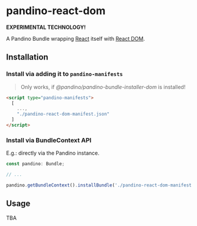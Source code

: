 # pandino-react-dom

**EXPERIMENTAL TECHNOLOGY!**

A Pandino Bundle wrapping [React](https://reactjs.org/) itself with 
[React DOM](https://reactjs.org/docs/react-dom.html).

## Installation

### Install via adding it to `pandino-manifests`

> Only works, if *@pandino/pandino-bundle-installer-dom* is installed!

```html
<script type="pandino-manifests">
  [
    ...,
    "./pandino-react-dom-manifest.json"
  ]
</script>
```

### Install via BundleContext API

E.g.: directly via the Pandino instance.

```typescript
const pandino: Bundle;

// ...

pandino.getBundleContext().installBundle('./pandino-react-dom-manifest.json');
```

## Usage

TBA
